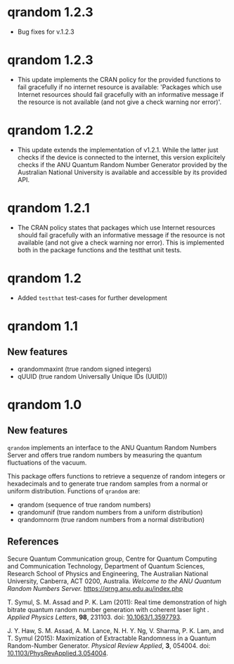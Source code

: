 # qrandom 1.2.3
* Bug fixes for v.1.2.3

# qrandom 1.2.3
* This update implements the CRAN policy for the provided functions to fail gracefully if no internet resource is available:
'Packages which use Internet resources should fail gracefully with an informative message if the resource is not available (and not give a check warning nor error)'.

# qrandom 1.2.2
* This update extends the implementation of v1.2.1. While the latter just checks if the device is connected to the internet, this version explicitely checks if the ANU Quantum Random Number Generator provided by the Australian National University is available and accessible by its provided API.

# qrandom 1.2.1
* The CRAN policy states that packages which use Internet resources should fail gracefully with an informative message if the resource is not available (and not give a check warning nor error). This is implemented both in the package functions and the testthat unit tests.

# qrandom 1.2
* Added `testthat` test-cases for further development

# qrandom 1.1
## New features

* qrandommaxint (true random signed integers)
* qUUID (true random Universally Unique IDs (UUID))

# qrandom 1.0
## New features

`qrandom` implements an interface to the ANU Quantum Random Numbers Server and offers true random numbers by measuring the quantum fluctuations of the vacuum.

This package offers functions to retrieve a sequenze of random integers or hexadecimals and to generate true random samples from a normal or uniform distribution. Functions of `qrandom` are:

* qrandom (sequence of true random numbers)
* qrandomunif (true random numbers from a uniform distribution)
* qrandomnorm (true random numbers from a normal distribution)

## References
  Secure Quantum Communication group,
  Centre for Quantum Computing and Communication Technology,
  Department of Quantum Sciences,
  Research School of Physics and Engineering,
  The Australian National University, Canberra, ACT 0200, Australia.
  *Welcome to the ANU Quantum Random Numbers Server.*
  https://qrng.anu.edu.au/index.php
  
  T. Symul, S. M. Assad and P. K. Lam (2011):
  Real time demonstration of high bitrate quantum random number generation with coherent laser light .
  *Applied Physics Letters*, **98**, 231103.
  doi: [10.1063/1.3597793](https://doi.org/10.1063/1.3597793).
  
  J. Y. Haw, S. M. Assad, A. M. Lance, N. H. Y. Ng, V. Sharma, P. K. Lam, and T. Symul (2015):
  Maximization of Extractable Randomness in a Quantum Random-Number Generator.
  *Physical Review Applied*, **3**, 054004.
  doi: [10.1103/PhysRevApplied.3.054004](https://doi.org/10.1103/PhysRevApplied.3.054004).
